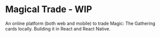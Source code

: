 # Magical Trade - WIP
An online platform (both web and mobile) to trade Magic: The Gathering cards locally.
 Building it in React and React Native.
